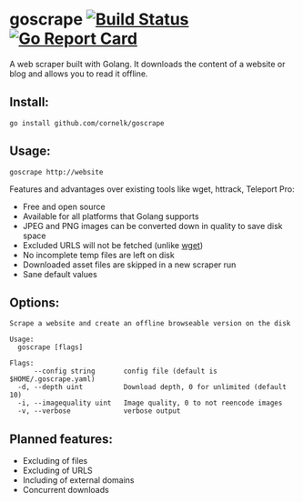 # goscrape [![Build Status](https://travis-ci.org/cornelk/goscrape.svg?branch=master)](https://travis-ci.org/cornelk/goscrape) [![Go Report Card](https://goreportcard.com/badge/cornelk/goscrape)](https://goreportcard.com/report/github.com/cornelk/goscrape)

A web scraper built with Golang. It downloads the content of a website or blog and allows you to read it offline.

## Install:

```
go install github.com/cornelk/goscrape
```

## Usage:
```
goscrape http://website
```

Features and advantages over existing tools like wget, httrack, Teleport Pro:
* Free and open source
* Available for all platforms that Golang supports
* JPEG and PNG images can be converted down in quality to save disk space
* Excluded URLS will not be fetched (unlike [wget](https://savannah.gnu.org/bugs/?20808))
* No incomplete temp files are left on disk
* Downloaded asset files are skipped in a new scraper run
* Sane default values

## Options:

```
Scrape a website and create an offline browseable version on the disk

Usage:
  goscrape [flags]

Flags:
      --config string       config file (default is $HOME/.goscrape.yaml)
  -d, --depth uint          Download depth, 0 for unlimited (default 10)
  -i, --imagequality uint   Image quality, 0 to not reencode images
  -v, --verbose             verbose output
```

## Planned features:

* Excluding of files
* Excluding of URLS
* Including of external domains
* Concurrent downloads
